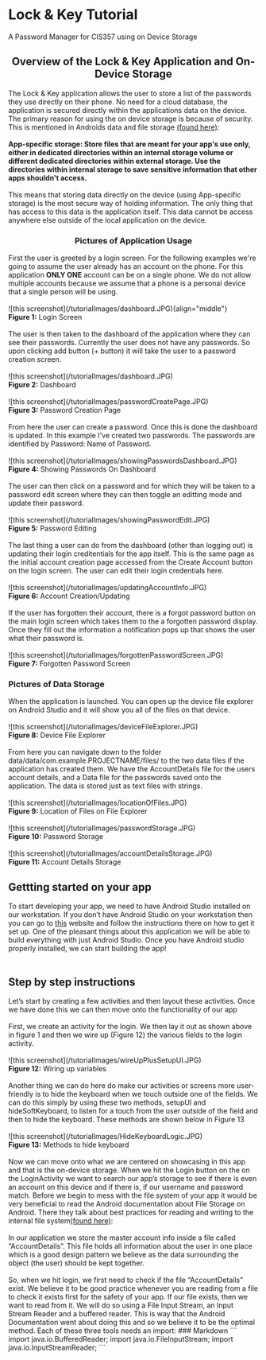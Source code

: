 # Lock & Key Tutorial
A Password Manager for CIS357 using on Device Storage
<h2 style="text-align:center;">Overview of the Lock & Key Application and On-Device Storage</h2>
The Lock & Key application allows the user to store a list of the passwords they use directly on their phone. No need for a cloud database, the application is secured directly within the applications data on the device. The primary reason for using the on device storage is because of security. This is mentioned in Androids data and file storage <a href="https://developer.android.com/training/data-storage" target="_blank">(found here)</a>:
<br>
<br>
<strong>App-specific storage: Store files that are meant for your app's use only, either in dedicated directories within an internal storage volume or different dedicated directories within external storage. Use the directories within internal storage to save sensitive information that other apps shouldn't access.</strong>
<br>
<br>
This means that storing data directly on the device (using App-specific storage) is the most secure way of holding information. The only thing that has access to this data is the application itself. This data cannot be access anywhere else outside of the local application on the device.
<h3 style="text-align:center;">Pictures of Application Usage</h3>
First the user is greeted by a login screen. For the following examples we're going to assume the user already has an account on the phone. For this application <strong>ONLY ONE</strong> account can be on a single phone. We do not allow multiple accounts because we assume that a phone is a personal device that a single person will be using.
<br>
<br>
![this screenshot](/tutorialImages/dashboard.JPG){align="middle"}
<br>
<strong>Figure 1:</strong> Login Screen
<br>
<br>
The user is then taken to the dashboard of the application where they can see their passwords. Currently the user does not have any passwords. So upon clicking add button (+ button) it will take the user to a password creation screen.
<br>
<br>
![this screenshot](/tutorialImages/dashboard.JPG)
<br>
<strong>Figure 2:</strong> Dashboard
<br>
<br>
![this screenshot](/tutorialImages/passwordCreatePage.JPG)
<br>
<strong>Figure 3:</strong> Password Creation Page
<br>
<br>
From here the user can create a password. Once this is done the dashboard is updated. In this example I've created two passwords. The passwords are identified by Password: Name of Password.
<br>
<br>
![this screenshot](/tutorialImages/showingPasswordsDashboard.JPG)
<br>
<strong>Figure 4:</strong> Showing Passwords On Dashboard
<br>
<br>
The user can then click on a password and for which they will be taken to a password edit screen where they can then toggle an editting mode and update their password.
<br>
<br>
![this screenshot](/tutorialImages/showingPasswordEdit.JPG)
<br>
<strong>Figure 5:</strong> Password Editing
<br>
<br>
The last thing a user can do from the dashboard (other than logging out) is updating their login creditentials for the app itself. This is the same page as the initial account creation page accessed from the Create Account button on the login screen. The user can edit their login credentials here.
<br>
<br>
![this screenshot](/tutorialImages/updatingAccountInfo.JPG)
<br>
<strong>Figure 6:</strong> Account Creation/Updating
<br>
<br>
If the user has forgotten their account, there is a forgot password button on the main login screen which takes them to the a forgotten password display. Once they fill out the information a notification pops up that shows the user what their password is.
<br>
<br>
![this screenshot](/tutorialImages/forgottenPasswordScreen.JPG)
<br>
<strong>Figure 7:</strong> Forgotten Password Screen
<h3>Pictures of Data Storage</h3>
When the application is launched. You can open up the device file explorer on Android Studio and it will show you all of the files on that device.
<br>
<br>
![this screenshot](/tutorialImages/deviceFileExplorer.JPG)
<br>
<strong>Figure 8:</strong> Device File Explorer
<br>
<br>
From here you can navigate down to the folder data/data/com.example.PROJECTNAME/files/ to the two data files if the application has created them. We have the AccountDetails file for the users account details, and a Data file for the passwords saved onto the application. The data is stored just as text files with strings.
<br>
<br>
![this screenshot](/tutorialImages/locationOfFiles.JPG)
<br>
<strong>Figure 9:</strong> Location of Files on File Explorer
<br>
<br>
![this screenshot](/tutorialImages/passwordStorage.JPG)
<br>
<strong>Figure 10:</strong> Password Storage
<br>
<br>
![this screenshot](/tutorialImages/accountDetailsStorage.JPG)
<br>
<strong>Figure 11:</strong> Account Details Storage
<h2>Gettting started on your app</h2>
To start developing your app, we need to have Android Studio installed on our workstation. If you don’t have Android Studio on your workstation then you can go to <a href="https://developer.android.com/studio" target="_blank">this</a> website and follow the instructions there on how to get it set up. One of the pleasant things about this application we will be able to build everything with just Android Studio. Once you have Android studio properly installed, we can start building the app!
<br>
<br>
<h2>Step by step instructions</h2>
Let’s start by creating a few activities and then layout these activities. Once we have done this we can then move onto the functionality of our app
<br>
<br>
First, we create an activity for the login. We then lay it out as shown above in figure 1 and then we wire up (Figure 12) the various fields to the login activity.
<br>
<br>
![this screenshot](/tutorialImages/wireUpPlusSetupUI.JPG)
<br>
<strong>Figure 12:</strong> Wiring up variables
<br>
<br>
Another thing we can do here do make our activities or screens more user-friendly is to hide the keyboard when we touch outside one of the fields. We can do this simply by using these two methods, setupUI and hideSoftKeyboard, to listen for a touch from the user outside of the field and then to hide the keyboard. These methods are shown below in Figure 13
<br>
<br>
![this screenshot](/tutorialImages/HideKeyboardLogic.JPG)
<br>
<strong>Figure 13:</strong> Methods to hide keyboard
<br>
<br>
Now we can move onto what we are centered on showcasing in this app and that is the on-device storage. When we hit the Login button on the on the LoginActivity we want to search our app’s storage to see if there is even an account on this device and if there is, if our username and password match. Before we begin to mess with the file system of your app it would be very beneficial to read the Android documentation about File Storage on Android. There they talk about best practices for reading and writing to the internal file system<a href="https://developer.android.com/training/data-storage/app-specific" target="_blank">(found here)</a>:
<br>
<br>
In our application we store the master account info inside a file called “AccountDetails”. This file holds all information about the user in one place which is a good design pattern we believe as the data surrounding the object (the user) should be kept together. 
<br>
<br>
So, when we hit login, we first need to check if the file “AccountDetails” exist. We believe it to be good practice whenever you are reading from a file to check it exists first for the safety of your app. If our file exists, then we want to read from it. We will do so using a File Input Stream, an Input Stream Reader and a buffered reader. This is way that the Android Documentation went about doing this and so we believe it to be the optimal method. Each of these three tools needs an import:
### Markdown
```
import java.io.BufferedReader;
import java.io.FileInputStream;
import java.io.InputStreamReader;
```





